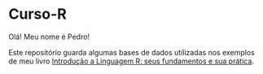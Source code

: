 # Curso-R

Olá! Meu nome é Pedro!

Este repositório guarda algumas bases de dados utilizadas nos exemplos de meu livro [Introdução a Linguagem R: seus fundamentos e sua prática](https://www.academia.edu/44520051/Introdu%C3%A7%C3%A3o_%C3%A0_Linguagem_R_seus_fundamentos_e_sua_pr%C3%A1tica).
